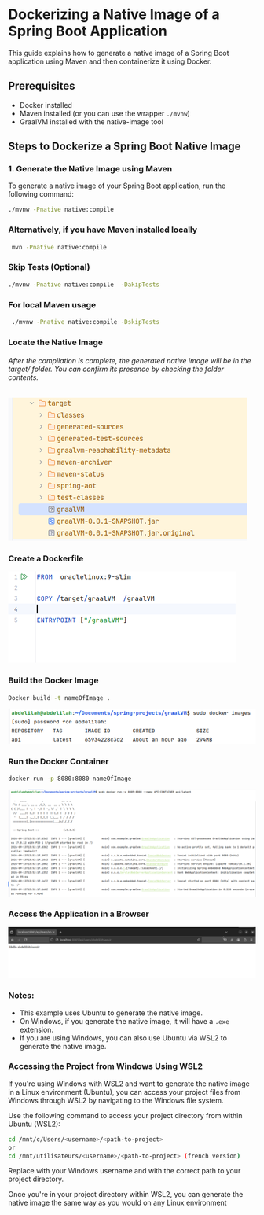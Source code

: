 # Dockerizing a Native Image of a Spring Boot Application

This guide explains how to generate a native image of a Spring Boot application using Maven and then containerize it using Docker.

## Prerequisites
- Docker installed
- Maven installed (or you can use the wrapper `./mvnw`)
- GraalVM installed with the native-image tool

## Steps to Dockerize a Spring Boot Native Image

### 1. Generate the Native Image using Maven

To generate a native image of your Spring Boot application, run the following command:

```bash 
./mvnw -Pnative native:compile
```
### Alternatively, if you have Maven installed locally
```bash
 mvn -Pnative native:compile  
```

### Skip Tests (Optional)
```bash 
./mvnw -Pnative native:compile  -DakipTests
```
### For local Maven usage

```bash
 ./mvnw -Pnative native:compile -DskipTests
```

### Locate the Native Image

<h6>After the compilation is complete,
the generated native image will be in the target/ folder.
You can confirm its presence by checking the folder contents.</h6>

<img src="./images/1.png">

### Create a Dockerfile

<img src="./images/2.png">

### Build the Docker Image
```bash
Docker build -t nameOfImage .
```

<img src="./images/3.png" >

### Run the Docker Container
```bash
docker run -p 8080:8080 nameOfImage
```
<img src="./images/4.png">

### Access the Application in a Browser

<img src="./images/5.png">

### Notes:

- This example uses Ubuntu to generate the native image.
- On Windows, if you generate the native image, it will have a `.exe` extension.
- If you are using Windows, you can also use Ubuntu via WSL2 to generate the native image.

### Accessing the Project from Windows Using WSL2

 If you're using Windows with WSL2 and want to generate the native image in a Linux environment (Ubuntu), you can access your project files from Windows through WSL2 by navigating to the Windows file system.

 Use the following command to access your project directory from within Ubuntu (WSL2):

```bash
cd /mnt/c/Users/<username>/<path-to-project>
or
cd /mnt/utilisateurs/<username>/<path-to-project> (french version)
```

Replace <username> with your Windows username and <path-to-project> with the correct path to your project directory.

Once you're in your project directory within WSL2, you can generate the native image the same way as you would on any Linux environment
